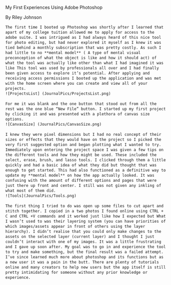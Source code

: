 My First Experiences Using Adobe Photoshop

By Riley Johnson

	The first time I booted up Photoshop was shortly after I learned that apart of my college tuition allowed me to apply for access to the adobe suite. I was intrigued as I had always heard of this nice tool for photo editing, but had never explored it myself as I knew it was tied behind a monthly subscription that was pretty costly. As such I had little to no **mental model** ( A type of mental visual preconception of what the object is like and how it should act) of what the tool was actually like other than what I had imagined it was like This tool was used by professionals all over and I had finally been given access to explore it’s potential. After applying and receiving access permissions I booted up the application and was met with the home screen where you can create and view all of your projects. 
	![ProjectsList] (JournalPics/ProjectsList.png)

	For me it was blank and the one button that stood out from all the rest was the one blue “New File” button. I started up my first project by clicking it and was presented with a plethora of canvas size options. 
	![CanvasSize] (JournalPics/CanvasSize.png)

	I knew they were pixel dimensions but I had no real concept of their sizes or effects that they would have on the project so I picked the very first suggested option and began plotting what I wanted to try. Immediately upon entering the project space I was given a few tips on the different tools and how they might be used. These included the select, erase, brush, and lasso tools. I clicked through them a little quickly and had a basic idea of what they did but thought that was enough to get started. This had also functioned as a definitive way to update my **mental model** on how the app actually looked. It was confusing with the amount of different options and pages that were just there up front and center. I still was not given any inkling of what most of them did. 
	![Tools](JournalPics/Tools.png)

	The first thing I tried to do was open up some files to cut apart and stitch together. I copied in a two photos I found online using CTRL + C and CTRL +V commands and it worked just like how I expected but What I wasn’t used to was their layering system (you can have priorities of which images/assets appear in front of others using the layer hierarchy). I didn’t realise that you could only make changes to the assets on the selected layer (current layer) and I thought I just couldn’t interact with one of my images. It was a little frustrating and I gave up soon after. My goal was to go in and experience the tool to try and make something, but the final result was a failed attempt. I’ve since learned much more about photoshop and its functions but as a new user it was a pain in the butt. There are plenty of tutorials online and many creators to help new users but the app itself is still pretty intimidating for someone without any prior knowledge or experience. 
